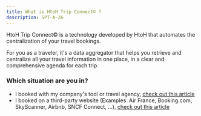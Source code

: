 ```yaml
---
title: What is HtoH Trip Connect© ?
description: SPT-A-26
---
```


HtoH Trip Connect© is a technology developed by HtoH that automates the centralization of your travel bookings.

For you as a traveler, it's a data aggregator that helps you retrieve and centralize all your travel information in one place, in a clear and comprehensive agenda for each trip.

### Which situation are you in?

* I booked with my company's tool or travel agency, [check out this article](/en/htoh-trip-connect/bookings-from-agency)
* I booked on a third-party website (Examples: Air France, Booking.com, SkyScanner, Airbnb, SNCF Connect, ...), [check out this article](/en/htoh-trip-connect/how-to-import-booking-via-email)